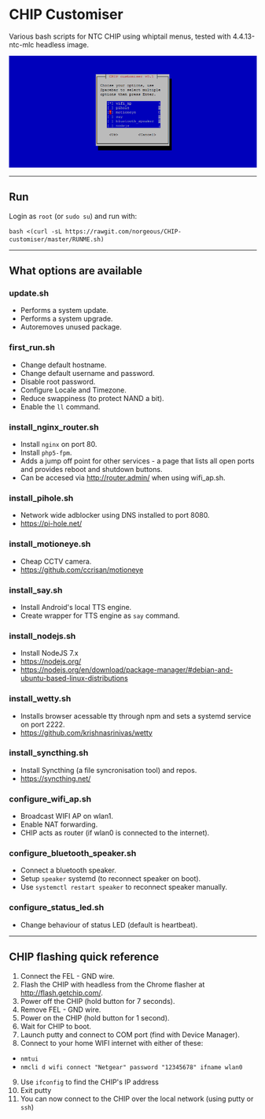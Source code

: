 # CHIP Customiser
Various bash scripts for NTC CHIP using whiptail menus, tested with 4.4.13-ntc-mlc headless image.

![ScreenShot](preview.png)

- - -

## Run
Login as `root` (or `sudo su`) and run with:
```
bash <(curl -sL https://rawgit.com/norgeous/CHIP-customiser/master/RUNME.sh)
```
- - -

## What options are available

### update.sh
* Performs a system update.
* Performs a system upgrade.
* Autoremoves unused package.

### first_run.sh
* Change default hostname.
* Change default username and password.
* Disable root password.
* Configure Locale and Timezone.
* Reduce swappiness (to protect NAND a bit).
* Enable the `ll` command.

### install_nginx_router.sh
* Install `nginx` on port 80.
* Install `php5-fpm`.
* Adds a jump off point for other services - a page that lists all open ports and provides reboot and shutdown buttons.
* Can be accesed via http://router.admin/ when using wifi_ap.sh.

### install_pihole.sh
* Network wide adblocker using DNS installed to port 8080.
* https://pi-hole.net/

### install_motioneye.sh
* Cheap CCTV camera.
* https://github.com/ccrisan/motioneye

### install_say.sh
* Install Android's local TTS engine.
* Create wrapper for TTS engine as `say` command.

### install_nodejs.sh
* Install NodeJS 7.x
* https://nodejs.org/
* https://nodejs.org/en/download/package-manager/#debian-and-ubuntu-based-linux-distributions

### install_wetty.sh
* Installs browser acessable tty through npm and sets a systemd service on port 2222.
* https://github.com/krishnasrinivas/wetty

### install_syncthing.sh
* Install Syncthing (a file syncronisation tool) and repos.
* https://syncthing.net/

### configure_wifi_ap.sh
* Broadcast WIFI AP on wlan1.
* Enable NAT forwarding.
* CHIP acts as router (if wlan0 is connected to the internet).

### configure_bluetooth_speaker.sh
* Connect a bluetooth speaker.
* Setup `speaker` systemd (to reconnect speaker on boot).
* Use `systemctl restart speaker` to reconnect speaker manually.

### configure_status_led.sh
* Change behaviour of status LED (default is heartbeat).

- - -

## CHIP flashing quick reference
1. Connect the FEL - GND wire.
2. Flash the CHIP with headless from the Chrome flasher at http://flash.getchip.com/.
3. Power off the CHIP (hold button for 7 seconds).
4. Remove FEL - GND wire.
5. Power on the CHIP (hold button for 1 second).
6. Wait for CHIP to boot.
7. Launch putty and connect to COM port (find with Device Manager).
8. Connect to your home WIFI internet with either of these:
  * `nmtui`
  * `nmcli d wifi connect "Netgear" password "12345678" ifname wlan0`
9. Use `ifconfig` to find the CHIP's IP address
10. Exit putty
11. You can now connect to the CHIP over the local network (using putty or `ssh`)
